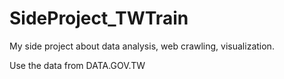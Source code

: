 # SideProject_TWTrain
My side project about data analysis, web crawling, visualization.

Use the data from DATA.GOV.TW
